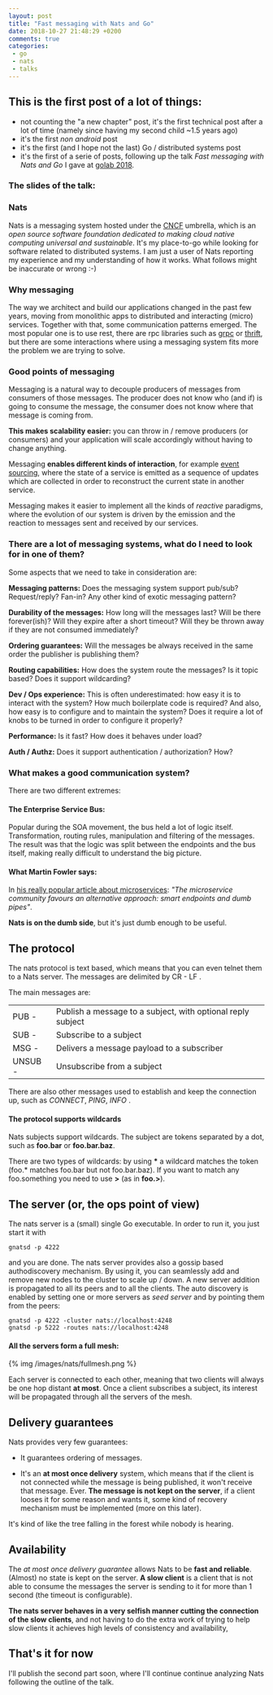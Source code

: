 ```yaml
---
layout: post
title: "Fast messaging with Nats and Go"
date: 2018-10-27 21:48:29 +0200
comments: true
categories: 
 - go
 - nats
 - talks
---
```


## This is the first post of a lot of things:

- not counting the "a new chapter" post, it's the first technical post after a lot of time (namely since having my second child ~1.5 years ago)
- it's the first *non android* post
- it's the first (and I hope not the last) Go / distributed systems post
- it's the first of a serie of posts, following up the talk *Fast messaging with Nats and Go* I gave at [golab 2018](golab.io). 


### The slides of the talk:

<script async class="speakerdeck-embed" data-id="001030954dc6483285e47ccf4906a7d0" data-ratio="1.33333333333333" src="//speakerdeck.com/assets/embed.js"></script>

### Nats
Nats is a messaging system hosted under the [CNCF](www.cncf.io) umbrella, which is an *open source software foundation dedicated to making cloud native computing universal and sustainable*. It's my place-to-go while looking for software related to distributed systems. I am just a user of Nats reporting my experience and my understanding of how it works. What follows might be inaccurate or wrong :-)

### Why messaging

The way we architect and build our applications changed in the past few years, moving from monolithic apps to distributed and interacting (micro) services. Together with that, some communication patterns emerged. The most popular one is to use rest, there are rpc libraries such as [grpc](https://grpc.io/) or [thrift](https://thrift.apache.org/), but there are some interactions where using a messaging system fits more the problem we are trying to solve.

### Good points of messaging

Messaging is a natural way to decouple producers of messages from consumers of those messages. The producer does not know who (and if) is going to consume the message, the consumer does not know where that message is coming from.

**This makes scalability easier:** you can throw in / remove producers (or consumers) and your application will scale accordingly without having to change anything.

Messaging **enables different kinds of interaction**, for example [event sourcing](https://martinfowler.com/eaaDev/EventSourcing.html), where the state of a service is emitted as a sequence of updates which are collected in order to reconstruct the current state in another service.

Messaging makes it easier to implement all the kinds of *reactive* paradigms, where the evolution of our system is driven by the emission and the reaction to messages sent and received by our services.

### There are a lot of messaging systems, what do I need to look for in one of them?

Some aspects that we need to take in consideration are:

**Messaging patterns:** Does the messaging system support pub/sub? Request/reply? Fan-in? Any other kind of exotic messaging pattern?

**Durability of the messages:** How long will the messages last? Will be there forever(ish)? Will they expire after a short timeout? Will they be thrown away if they are not consumed immediately?

**Ordering guarantees:** Will the messages be always received in the same order the publisher is publishing them?

**Routing capabilities:** How does the system route the messages? Is it topic based? Does it support wildcarding?

**Dev / Ops experience:** This is often underestimated: how easy it is to interact with the system? How much boilerplate code is required? And also, how easy is to configure and to maintain the system? Does it require a lot of knobs to be turned in order to configure it properly?

**Performance:** Is it fast? How does it behaves under load?

**Auth / Authz:** Does it support authentication / authorization? How?

### What makes a good communication system?
There are two different extremes:
#### The Enterprise Service Bus:
Popular during the SOA movement, the bus held a lot of logic itself. Transformation, routing rules, manipulation and filtering of the messages. The result was that the logic was split between the endpoints and the bus itself, making really difficult to understand the big picture.

#### What Martin Fowler says:
In [his really popular article about microservices](https://martinfowler.com/articles/microservices.html): *"The microservice community favours an alternative approach: smart endpoints and dumb pipes"*. 

**Nats is on the dumb side**, but it's just dumb enough to be useful. 

## The protocol

The nats protocol is text based, which means that you can even telnet them to a Nats server. The messages are delimited by CR - LF .

The main messages are:

<table>
    <tr>
        <td>PUB    -</td>
        <td>Publish a message to a subject, with optional reply subject</td>
    </tr>
    <tr>
        <td>SUB   -</td>
        <td>Subscribe to a subject</td>
    </tr>
    <tr>
        <td>MSG   -</td>
        <td>Delivers a message payload to a subscriber</td>
    </tr>
    <tr>
        <td>UNSUB  - </td>
        <td>Unsubscribe from a subject</td>
    </tr>
</table>	


There are also other messages used to establish and keep the connection up, such as *CONNECT*, *PING*, *INFO* .

#### The protocol supports wildcards

Nats subjects support wildcards. The subject are tokens separated by a dot, such as **foo.bar** or **foo.bar.baz**.

There are two types of wildcards: by using **\*** a wildcard matches the token (foo.* matches foo.bar but not foo.bar.baz). If you want to match any foo.something you need to use **>** (as in **foo.>**).

## The server (or, the ops point of view)

The nats server is a (small) single Go executable. In order to run it, you just start it with

```
gnatsd -p 4222
```
and you are done. The nats server provides also a gossip based authodiscovery mechanism. By using it, you can seamlessly add and remove new nodes to the cluster to scale up / down. A new server addition is propagated to all its peers and to all the clients.
The auto discovery is enabled by setting one or more servers as *seed server* and by pointing them from the peers:

```
gnatsd -p 4222 -cluster nats://localhost:4248
gnatsd -p 5222 -routes nats://localhost:4248
```

#### All the servers form a full mesh:

{% img /images/nats/fullmesh.png %}

Each server is connected to each other, meaning that two clients will always be one hop distant **at most**. Once a client subscribes a subject, its interest will be propagated through all the servers of the mesh.

## Delivery guarantees

Nats provides very few guarantees:

- It guarantees ordering of messages.

- It's an **at most once delivery** system, which means that if the client is not connected while the message is being published, it won't receive that message. Ever. **The message is not kept on the server**, if a client looses it for some reason and wants it, some kind of recovery mechanism must be implemented (more on this later).

It's kind of like the tree falling in the forest while nobody is hearing.

## Availability

The *at most once delivery guarantee* allows Nats to be **fast and reliable**. (Almost) no state is kept on the server. 
**A slow client** is a client that is not able to consume the messages the server is sending to it for more than 1 second (the timeout is configurable). 

**The nats server behaves in a very selfish manner cutting the connection of the slow clients**, and not having to do the extra work of trying to help slow clients it achieves high levels of consistency and availability, 

## That's it for now

I'll publish the second part soon, where I'll continue continue analyzing Nats following the outline of the talk.




